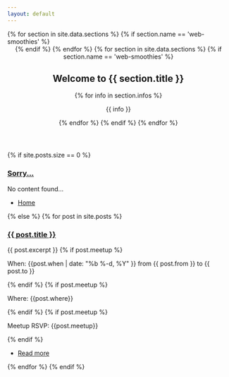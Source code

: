```yaml
---
layout: default
---
```

<!-- Main -->
<div id="main" class="wrapper style1">
    <div class="container">
        {% for section in site.data.sections %}
            {% if section.name == 'web-smoothies' %}
                <header class="major major-{{section.color}}">      
            {% endif %}
        {% endfor %}
            {% for section in site.data.sections %}
                {% if section.name == 'web-smoothies' %}
                    <h2>Welcome to {{ section.title }}</h2>
                    {% for info in section.infos %}
                        <p>{{ info }}</p>
                    {% endfor %}        
                {% endif %}
            {% endfor %}
        </header>
    </div>
</div>
<!-- Content -->
{% if site.posts.size == 0 %}
<section id="five" class="wrapper style2 fade">
    <div class="container">
        <h3><a href="{{ post.url }}">Sorry...</a></h3>
        No content found...
    </div>
    <section class="special">
            <ul class="actions">
                <li><a href="" class="button">Home</a></li>
            </ul>
    </section>
</section>
{% else %}
{% for post in site.posts %}
<!-- Five -->
<section id="five" class="wrapper {% cycle 'style2', 'style1' %} fade">
    <div class="container">
        <h3><a href="{{ post.url }}">{{ post.title }}</a></h3>
        {{ post.excerpt }}
        {% if post.meetup %} <p>When: {{post.when  | date: "%b %-d, %Y" }} from {{ post.from }} to {{ post.to }}</p> {% endif %}
        {% if post.meetup %} <p>Where: {{post.where}}</p> {% endif %}
        {% if post.meetup %} <p>Meetup RSVP: {{post.meetup}}</p> {% endif %}
    </div>
    <section class="special">
            <ul class="actions">
                <li><a href="{{ post.event-url }}" class="button">Read more</a></li>
            </ul>
    </section>
</section>
{% endfor %}
{% endif %}

